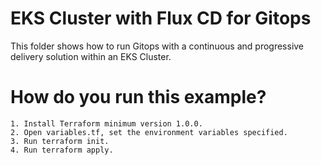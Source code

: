 # EKS Cluster with Flux CD for Gitops

This folder shows how to run Gitops with a continuous and progressive delivery solution within an EKS Cluster.

# How do you run this example?

    1. Install Terraform minimum version 1.0.0.
    2. Open variables.tf, set the environment variables specified.
    3. Run terraform init.
    4. Run terraform apply.


